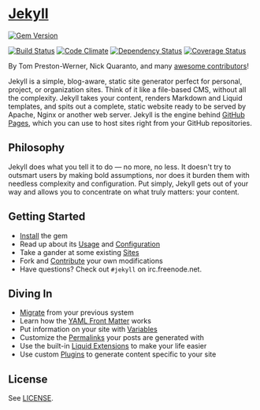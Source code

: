 # [Jekyll](http://jekyllrb.com/)

[![Gem Version](https://badge.fury.io/rb/jekyll.svg)](http://badge.fury.io/rb/jekyll)

[![Build Status](https://secure.travis-ci.org/jekyll/jekyll.svg?branch=master)](https://travis-ci.org/jekyll/jekyll)
[![Code Climate](https://codeclimate.com/github/jekyll/jekyll.png)](https://codeclimate.com/github/jekyll/jekyll)
[![Dependency Status](https://gemnasium.com/jekyll/jekyll.svg)](https://gemnasium.com/jekyll/jekyll)
[![Coverage Status](https://coveralls.io/repos/jekyll/jekyll/badge.png)](https://coveralls.io/r/jekyll/jekyll)

By Tom Preston-Werner, Nick Quaranto, and many [awesome contributors](https://github.com/jekyll/jekyll/graphs/contributors)!

Jekyll is a simple, blog-aware, static site generator perfect for personal, project, or organization sites. Think of it like a file-based CMS, without all the complexity. Jekyll takes your content, renders Markdown and Liquid templates, and spits out a complete, static website ready to be served by Apache, Nginx or another web server. Jekyll is the engine behind [GitHub Pages](http://pages.github.com), which you can use to host sites right from your GitHub repositories.

## Philosophy

Jekyll does what you tell it to do — no more, no less. It doesn't try to outsmart users by making bold assumptions, nor does it burden them with needless complexity and configuration. Put simply, Jekyll gets out of your way and allows you to concentrate on what truly matters: your content.

## Getting Started

* [Install](http://jekyllrb.com/docs/installation/) the gem
* Read up about its [Usage](http://jekyllrb.com/docs/usage/) and [Configuration](http://jekyllrb.com/docs/configuration/)
* Take a gander at some existing [Sites](http://wiki.github.com/jekyll/jekyll/sites)
* Fork and [Contribute](http://jekyllrb.com/docs/contributing/) your own modifications
* Have questions? Check out `#jekyll` on irc.freenode.net.

## Diving In

* [Migrate](http://import.jekyllrb.com/docs/) from your previous system
* Learn how the [YAML Front Matter](http://jekyllrb.com/docs/frontmatter/) works
* Put information on your site with [Variables](http://jekyllrb.com/docs/variables/)
* Customize the [Permalinks](http://jekyllrb.com/docs/permalinks/) your posts are generated with
* Use the built-in [Liquid Extensions](http://jekyllrb.com/docs/templates/) to make your life easier
* Use custom [Plugins](http://jekyllrb.com/docs/plugins/) to generate content specific to your site

## License

See [LICENSE](https://github.com/jekyll/jekyll/blob/master/LICENSE).
